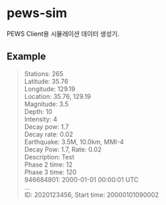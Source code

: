 # pews-sim

PEWS Client용 시뮬레이션 데이터 생성기.

## Example

> Stations: 265  
> Latitude: 35.76  
> Longitude: 129.19  
> Location: 35.76, 129.19  
> Magnitude: 3.5  
> Depth: 10  
> Intensity: 4  
> Decay pow: 1.7  
> Decay rate: 0.02  
> Earthquake: 3.5M, 10.0km, MMI-4  
> Decay Pow: 1.7, Rate: 0.02  
> Description: Test  
> Phase 2 time: 12  
> Phase 3 time: 120  
> 946684801: 2000-01-01 00:00:01 UTC  
> ...  
> ID: 2020123456, Start time: 20000101090002  
